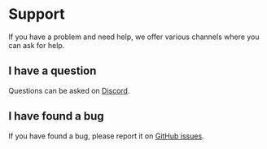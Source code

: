 # Support

If you have a problem and need help, we offer various channels where you can ask for help.

## I have a question

Questions can be asked on [Discord](https://discordapp.com/invite/VYzsydb).

## I have found a bug

If you have found a bug, please report it
on [GitHub issues](https://github.com/refinedmods/refinedstorage-mekanism-integration/issues).